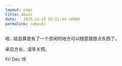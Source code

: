 ```yaml
---
layout: page
title: About
date:	2015-12-18 05:51:44 +0900
permalink: /about/
---
```


唔...姑且算是有了一个空闲的地方可以随意摆放点东西了。

来日方长，请多关照。

Fri Dec 18
